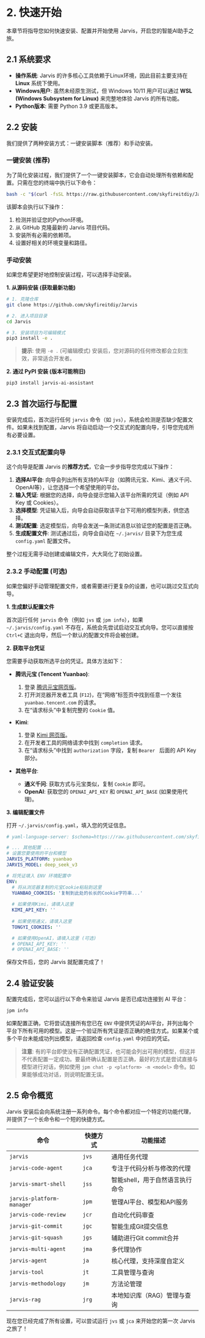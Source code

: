 # 2. 快速开始

本章节将指导您如何快速安装、配置并开始使用 Jarvis，开启您的智能AI助手之旅。

## 2.1 系统要求

-   **操作系统**: Jarvis 的许多核心工具依赖于Linux环境，因此目前主要支持在 **Linux** 系统下使用。
-   **Windows用户**: 虽然未经原生测试，但 Windows 10/11 用户可以通过 **WSL (Windows Subsystem for Linux)** 来完整地体验 Jarvis 的所有功能。
-   **Python版本**: 需要 Python 3.9 或更高版本。

## 2.2 安装

我们提供了两种安装方式：一键安装脚本（推荐）和手动安装。

### 一键安装 (推荐)

为了简化安装过程，我们提供了一个一键安装脚本，它会自动处理所有依赖和配置。只需在您的终端中执行以下命令：

```bash
bash -c "$(curl -fsSL https://raw.githubusercontent.com/skyfireitdiy/Jarvis/main/scripts/install.sh)"
```

该脚本会执行以下操作：
1.  检测并验证您的Python环境。
2.  从 GitHub 克隆最新的 Jarvis 项目代码。
3.  安装所有必需的依赖项。
4.  设置好相关的环境变量和路径。

### 手动安装

如果您希望更好地控制安装过程，可以选择手动安装。

**1. 从源码安装 (获取最新功能)**

```bash
# 1. 克隆仓库
git clone https://github.com/skyfireitdiy/Jarvis

# 2. 进入项目目录
cd Jarvis

# 3. 安装项目为可编辑模式
pip3 install -e .
```
> **提示**: 使用 `-e .` (可编辑模式) 安装后，您对源码的任何修改都会立刻生效，非常适合开发者。

**2. 通过 PyPI 安装 (版本可能稍旧)**

```bash
pip3 install jarvis-ai-assistant
```

## 2.3 首次运行与配置

安装完成后，首次运行任何 `jarvis` 命令（如 `jvs`），系统会检测是否缺少配置文件。如果未找到配置，Jarvis 将自动启动一个交互式的配置向导，引导您完成所有必要设置。

### 2.3.1 交互式配置向导

这个向导是配置 Jarvis 的**推荐方式**，它会一步步指导您完成以下操作：

1.  **选择AI平台**: 向导会列出所有支持的AI平台（如腾讯元宝、Kimi、通义千问、OpenAI等），让您选择一个希望使用的平台。
2.  **输入凭证**: 根据您的选择，向导会提示您输入该平台所需的凭证（例如 API Key 或 Cookies）。
3.  **选择模型**: 凭证输入后，向导会自动获取该平台下可用的模型列表，供您选择。
4.  **测试配置**: 选定模型后，向导会发送一条测试消息以验证您的配置是否正确。
5.  **生成配置文件**: 测试通过后，向导会自动在 `~/.jarvis/` 目录下为您生成 `config.yaml` 配置文件。

整个过程无需手动创建或编辑文件，大大简化了初始设置。

### 2.3.2 手动配置 (可选)

如果您偏好手动管理配置文件，或者需要进行更复杂的设置，也可以跳过交互式向导。

**1. 生成默认配置文件**

首次运行任何 `jarvis` 命令（例如 `jvs` 或 `jpm info`），如果 `~/.jarvis/config.yaml` 不存在，系统会先尝试启动交互式向导。您可以直接按 `Ctrl+C` 退出向导，然后一个默认的配置文件将会被创建。

**2. 获取平台凭证**

您需要手动获取所选平台的凭证。具体方法如下：

-   **腾讯元宝 (Tencent Yuanbao)**:
    1.  登录 [腾讯元宝网页版](https://yuanbao.tencent.com/)。
    2.  打开浏览器开发者工具 (`F12`)，在“网络”标签页中找到任意一个发往 `yuanbao.tencent.com` 的请求。
    3.  在“请求标头”中复制完整的 `Cookie` 值。

-   **Kimi**:
    1.  登录 [Kimi 网页版](https://kimi.moonshot.cn/)。
    2.  在开发者工具的网络请求中找到 `completion` 请求。
    3.  在“请求标头”中找到 `authorization` 字段，复制 `Bearer ` 后面的 API Key 部分。

-   **其他平台**:
    -   **通义千问**: 获取方式与元宝类似，复制 `Cookie` 即可。
    -   **OpenAI**: 获取您的 `OPENAI_API_KEY` 和 `OPENAI_API_BASE` (如果使用代理)。

**3. 编辑配置文件**

打开 `~/.jarvis/config.yaml`，填入您的凭证信息。

```yaml
# yaml-language-server: $schema=https://raw.githubusercontent.com/skyfireitdiy/Jarvis/main/docs/schema/config.schema.json

# ... 其他配置 ...
# 设置您要使用的平台和模型
JARVIS_PLATFORM: yuanbao
JARVIS_MODEL: deep_seek_v3

# 将凭证填入 ENV 环境配置中
ENV:
  # 将从浏览器复制的元宝Cookie粘贴到这里
  YUANBAO_COOKIES: '复制到此处的长长的Cookie字符串...'
  
  # 如果使用Kimi，请填入这里
  KIMI_API_KEY: ''
  
  # 如果使用通义，请填入这里
  TONGYI_COOKIES: ''

  # 如果使用OpenAI，请填入这里 (可选)
  # OPENAI_API_KEY: ''
  # OPENAI_API_BASE: ''
```

保存文件后，您的 Jarvis 就配置完成了！

## 2.4 验证安装

配置完成后，您可以运行以下命令来验证 Jarvis 是否已成功连接到 AI 平台：

```bash
jpm info
```

如果配置正确，它将尝试连接所有您已在 `ENV` 中提供凭证的AI平台，并列出每个平台下所有可用的模型。这是一个验证所有凭证是否正确的绝佳方式。如果某个或多个平台未能成功列出模型，请返回检查 `config.yaml` 中对应的凭证。

> **注意**: 有的平台即使没有正确配置凭证，也可能会列出可用的模型，但这并不代表配置一定成功。要最终确认配置是否正确，最好的方式是尝试直接与模型进行对话，例如使用 `jpm chat -p <platform> -m <model>` 命令。如果能够成功对话，则说明配置无误。

## 2.5 命令概览

Jarvis 安装后会向系统注册一系列命令。每个命令都对应一个特定的功能代理，并提供了一个长命令和一个短的快捷方式。

| 命令                       | 快捷方式 | 功能描述                               |
| -------------------------- | -------- | -------------------------------------- |
| `jarvis`                   | `jvs`    | 通用任务代理                           |
| `jarvis-code-agent`        | `jca`    | 专注于代码分析与修改的代理             |
| `jarvis-smart-shell`       | `jss`    | 智能shell，用于自然语言执行命令      |
| `jarvis-platform-manager`  | `jpm`    | 管理AI平台、模型和API服务            |
| `jarvis-code-review`       | `jcr`    | 自动化代码审查                         |
| `jarvis-git-commit`        | `jgc`    | 智能生成Git提交信息                  |
| `jarvis-git-squash`        | `jgs`    | 辅助进行Git commit合并               |
| `jarvis-multi-agent`       | `jma`    | 多代理协作                             |
| `jarvis-agent`             | `ja`     | 核心代理，支持深度自定义               |
| `jarvis-tool`              | `jt`     | 工具管理与查询                         |
| `jarvis-methodology`       | `jm`     | 方法论管理                             |
| `jarvis-rag`               | `jrg`    | 本地知识库（RAG）管理与查询          |

现在您已经完成了所有设置，可以尝试运行 `jvs` 或 `jca` 来开始您的第一次 Jarvis 之旅了！


